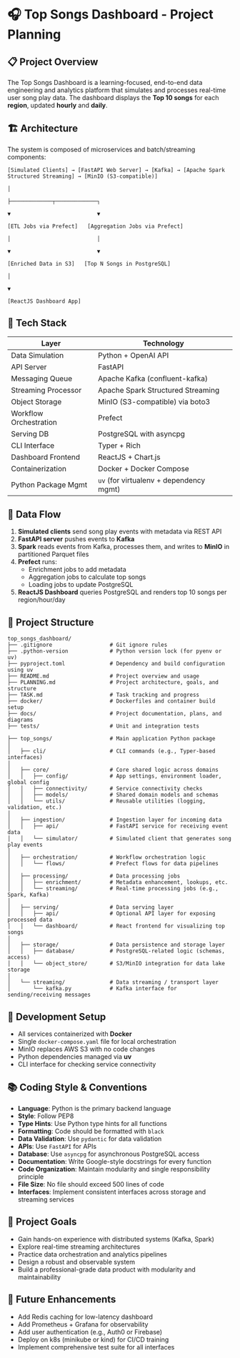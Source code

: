 # 🎧 Top Songs Dashboard - Project Planning

## 📋 Project Overview

The Top Songs Dashboard is a learning-focused, end-to-end data engineering and analytics platform that simulates and processes real-time user song play data. The dashboard displays the **Top 10 songs** for each **region**, updated **hourly** and **daily**.

## 🏗️ Architecture

The system is composed of microservices and batch/streaming components:

```
[Simulated Clients] → [FastAPI Web Server] → [Kafka] → [Apache Spark Structured Streaming] → [MinIO (S3-compatible)]
                                                                                                     │
                                                                                                     ├─────────────┬─────────────┐
                                                                                                     ▼                           ▼
                                                                                               [ETL Jobs via Prefect]   [Aggregation Jobs via Prefect]
                                                                                                     │                           │
                                                                                                     ▼                           ▼
                                                                                               [Enriched Data in S3]   [Top N Songs in PostgreSQL]
                                                                                                                                 │
                                                                                                                                 ▼
                                                                                                                      [ReactJS Dashboard App]
```

## 🔧 Tech Stack

| Layer               | Technology                             |
|--------------------|-----------------------------------------|
| Data Simulation     | Python + OpenAI API                     |
| API Server          | FastAPI                                 |
| Messaging Queue     | Apache Kafka (confluent-kafka)          |
| Streaming Processor | Apache Spark Structured Streaming       |
| Object Storage      | MinIO (S3-compatible) via boto3         |
| Workflow Orchestration | Prefect                             |
| Serving DB          | PostgreSQL with asyncpg                 |
| CLI Interface       | Typer + Rich                            |
| Dashboard Frontend  | ReactJS + Chart.js                      |
| Containerization    | Docker + Docker Compose                 |
| Python Package Mgmt | `uv` (for virtualenv + dependency mgmt) |

## 🔄 Data Flow

1. **Simulated clients** send song play events with metadata via REST API
2. **FastAPI server** pushes events to **Kafka**
3. **Spark** reads events from Kafka, processes them, and writes to **MinIO** in partitioned Parquet files
4. **Prefect** runs:
   - Enrichment jobs to add metadata
   - Aggregation jobs to calculate top songs
   - Loading jobs to update PostgreSQL
5. **ReactJS Dashboard** queries PostgreSQL and renders top 10 songs per region/hour/day

## 📁 Project Structure

```
top_songs_dashboard/
├── .gitignore                  # Git ignore rules
├── .python-version             # Python version lock (for pyenv or uv)
├── pyproject.toml              # Dependency and build configuration using uv
├── README.md                   # Project overview and usage
├── PLANNING.md                 # Project architecture, goals, and structure
├── TASK.md                     # Task tracking and progress
├── docker/                     # Dockerfiles and container build setup
├── docs/                       # Project documentation, plans, and diagrams
├── tests/                      # Unit and integration tests

├── top_songs/                  # Main application Python package
│
│   ├── cli/                    # CLI commands (e.g., Typer-based interfaces)
│
│   ├── core/                   # Core shared logic across domains
│   │   ├── config/             # App settings, environment loader, global config
│   │   ├── connectivity/       # Service connectivity checks
│   │   ├── models/             # Shared domain models and schemas
│   │   └── utils/              # Reusable utilities (logging, validation, etc.)
│
│   ├── ingestion/              # Ingestion layer for incoming data
│   │   ├── api/                # FastAPI service for receiving event data
│   │   └── simulator/          # Simulated client that generates song play events
│
│   ├── orchestration/          # Workflow orchestration logic
│   │   └── flows/              # Prefect flows for data pipelines
│
│   ├── processing/             # Data processing jobs
│   │   ├── enrichment/         # Metadata enhancement, lookups, etc.
│   │   └── streaming/          # Real-time processing jobs (e.g., Spark, Kafka)
│
│   ├── serving/                # Data serving layer
│   │   ├── api/                # Optional API layer for exposing processed data
│   │   └── dashboard/          # React frontend for visualizing top songs
│
│   ├── storage/                # Data persistence and storage layer
│   │   ├── database/           # PostgreSQL-related logic (schemas, access)
│   │   └── object_store/       # S3/MinIO integration for data lake storage
│   
│   └── streaming/              # Data streaming / transport layer
│       └── kafka.py            # Kafka interface for sending/receiving messages
```

## 🧪 Development Setup

- All services containerized with **Docker**
- Single `docker-compose.yaml` file for local orchestration
- MinIO replaces AWS S3 with no code changes
- Python dependencies managed via **uv**
- CLI interface for checking service connectivity

## 📚 Coding Style & Conventions

- **Language**: Python is the primary backend language
- **Style**: Follow PEP8
- **Type Hints**: Use Python type hints for all functions
- **Formatting**: Code should be formatted with `black`
- **Data Validation**: Use `pydantic` for data validation
- **APIs**: Use `FastAPI` for APIs
- **Database**: Use `asyncpg` for asynchronous PostgreSQL access
- **Documentation**: Write Google-style docstrings for every function
- **Code Organization**: Maintain modularity and single responsibility principle
- **File Size**: No file should exceed 500 lines of code
- **Interfaces**: Implement consistent interfaces across storage and streaming services

## 🧠 Project Goals

- Gain hands-on experience with distributed systems (Kafka, Spark)
- Explore real-time streaming architectures
- Practice data orchestration and analytics pipelines
- Design a robust and observable system
- Build a professional-grade data product with modularity and maintainability

## 🚀 Future Enhancements

- Add Redis caching for low-latency dashboard
- Add Prometheus + Grafana for observability
- Add user authentication (e.g., Auth0 or Firebase)
- Deploy on k8s (minikube or kind) for CI/CD training
- Implement comprehensive test suite for all interfaces 